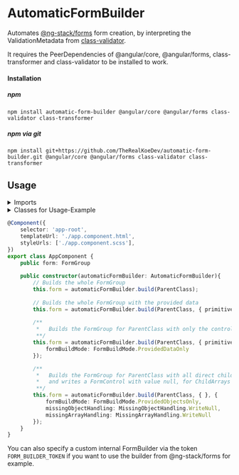 # AutomaticFormBuilder

Automates [@ng-stack/forms](https://www.npmjs.com/package/@ng-stack/forms) form creation,
by interpreting the ValidationMetadata from [class-validator](https://www.npmjs.com/package/class-validator).

It requires the PeerDependencies of @angular/core, @angular/forms, class-transformer and class-validator to be installed to work.

#### Installation

##### npm
````
npm install automatic-form-builder @angular/core @angular/forms class-validator class-transformer
````

##### npm via git
````
npm install git+https://github.com/TheRealKoeDev/automatic-form-builder.git @angular/core @angular/forms class-validator class-transformer
````

## Usage

<details>
<summary>Imports</summary>
    
```typescript
import { FormGroup } from '@angular/forms';
import { 
    AutomaticFormBuilder,
    FormBuildMode,
    MissingArrayHandling,
    MissingObjectHandling
} from 'automatic-form-builder'
import { 
    IsArray,
    IsNotEmpty,
    IsString,
    ValidateNested
} from "class-validator";
import { Type } from 'class-transformer';
```
</details>
<details>
<summary>Classes for Usage-Example</summary>
    
```typescript
class ChildClass {
    @IsString()
    public testPropety: string;
}

class ParentClass {
    // Does not build this property, because it has no Decorator from @ng-stack/forms 
    public unbuildProperty: unknown;
    
    @IsString()
    public primitiveProperty: string;
    
    @IsArray()
    @IsString({ each: true })
    public primitiveArrayProperty: string[];
    
    @IsNotEmpty()
    @ValidateNested()
    @Type(() => ChildClass)
    public objectProperty: ChildClass;    
   
    @ValidateNested({ each: true })
    @IsArray()
    @Type(() => ChildClass)
    public objectArrayProperty: ChildClass[];
}
```
</details>

```typescript
@Component({
    selector: 'app-root',
    templateUrl: './app.component.html',
    styleUrls: ['./app.component.scss'],
})
export class AppComponent {
    public form: FormGroup
    
    public constructor(automaticFormBuilder: AutomaticFormBuilder){
        // Builds the whole FormGroup
        this.form = automaticFormBuilder.build(ParentClass);
        
        // Builds the whole FormGroup with the provided data
        this.form = automaticFormBuilder.build(ParentClass, { primitiveProperty: 'some text' });
        
        /**
         *   Builds the FormGroup for ParentClass with only the control for 'primitiveProperty'
         **/ 
        this.form = automaticFormBuilder.build(ParentClass, { primitiveProperty: 'some other text' }, {
            formBuildMode: FormBuildMode.ProvidedDataOnly
        });

        /**
         *   Builds the FormGroup for ParentClass with all direct child controls,  
         *   and writes a FormControl with value null, for ChildArrays and ChildObjects that are not provided in the data.
         **/ 
        this.form = automaticFormBuilder.build(ParentClass, { }, {
            formBuildMode: FormBuildMode.ProvidedObjectsOnly,
            missingObjectHandling: MissingObjectHandling.WriteNull,
            missingArrayHandling: MissingArrayHandling.WriteNull
        });
    }
}

```
You can also specify a custom internal FormBuilder via the token `FORM_BUILDER_TOKEN` if you want to use the builder from @ng-stack/forms for example.

